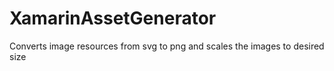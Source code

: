 # XamarinAssetGenerator
Converts image resources from svg to png and scales the images to desired size
